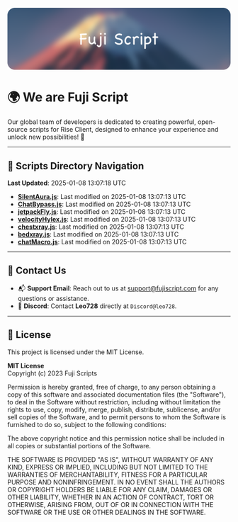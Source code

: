 ![Banner](.github/b.webp)

# 🌍 **We are Fuji Script**

Our global team of developers is dedicated to creating powerful, open-source scripts for Rise Client, designed to enhance your experience and unlock new possibilities! 🌟

---
<!-- SCRIPTS_NAVIGATION_START -->
## 📂 **Scripts Directory Navigation**

**Last Updated**: 2025-01-08 13:07:18 UTC

- **[SilentAura.js](scripts/SilentAura.js)**: Last modified on 2025-01-08 13:07:13 UTC
- **[ChatBypass.js](scripts/ChatBypass.js)**: Last modified on 2025-01-08 13:07:13 UTC
- **[jetpackFly.js](scripts/jetpackFly.js)**: Last modified on 2025-01-08 13:07:13 UTC
- **[velocityHylex.js](scripts/velocityHylex.js)**: Last modified on 2025-01-08 13:07:13 UTC
- **[chestxray.js](scripts/chestxray.js)**: Last modified on 2025-01-08 13:07:13 UTC
- **[bedxray.js](scripts/bedxray.js)**: Last modified on 2025-01-08 13:07:13 UTC
- **[chatMacro.js](scripts/chatMacro.js)**: Last modified on 2025-01-08 13:07:13 UTC

<!-- SCRIPTS_NAVIGATION_END -->

---

## 💬 **Contact Us**  
- 📬 **Support Email**: Reach out to us at [support@fujiscript.com](mailto:support@fujiscript.com) for any questions or assistance.  
- 💬 **Discord**: Contact **Leo728** directly at `Discord@leo728`.

---

## 📜 **License**

This project is licensed under the MIT License.  

**MIT License**  
Copyright (c) 2023 Fuji Scripts  

Permission is hereby granted, free of charge, to any person obtaining a copy of this software and associated documentation files (the "Software"), to deal in the Software without restriction, including without limitation the rights to use, copy, modify, merge, publish, distribute, sublicense, and/or sell copies of the Software, and to permit persons to whom the Software is furnished to do so, subject to the following conditions:  

The above copyright notice and this permission notice shall be included in all copies or substantial portions of the Software.  

THE SOFTWARE IS PROVIDED "AS IS", WITHOUT WARRANTY OF ANY KIND, EXPRESS OR IMPLIED, INCLUDING BUT NOT LIMITED TO THE WARRANTIES OF MERCHANTABILITY, FITNESS FOR A PARTICULAR PURPOSE AND NONINFRINGEMENT. IN NO EVENT SHALL THE AUTHORS OR COPYRIGHT HOLDERS BE LIABLE FOR ANY CLAIM, DAMAGES OR OTHER LIABILITY, WHETHER IN AN ACTION OF CONTRACT, TORT OR OTHERWISE, ARISING FROM, OUT OF OR IN CONNECTION WITH THE SOFTWARE OR THE USE OR OTHER DEALINGS IN THE SOFTWARE.  
